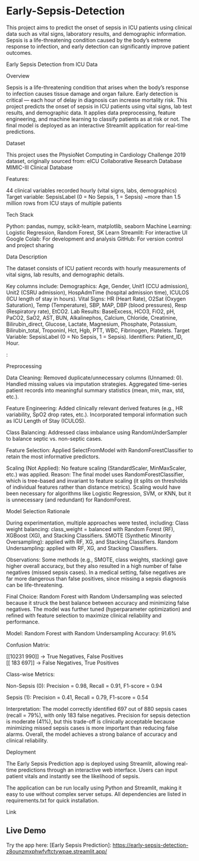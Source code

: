 # Early-Sepsis-Detection
This project aims to predict the onset of sepsis in ICU patients using clinical data such as vital signs, laboratory results, and demographic information. Sepsis is a life-threatening condition caused by the body’s extreme response to infection, and early detection can significantly improve patient outcomes.

Early Sepsis Detection from ICU Data

Overview

Sepsis is a life-threatening condition that arises when the body’s response to infection causes tissue damage and organ failure. Early detection is critical — each hour of delay in diagnosis can increase mortality risk.
This project predicts the onset of sepsis in ICU patients using vital signs, lab test results, and demographic data. It applies data preprocessing, feature engineering, and machine learning to classify patients as at risk or not. The final model is deployed as an interactive Streamlit application for real-time predictions.

Dataset

This project uses the PhysioNet Computing in Cardiology Challenge 2019 dataset, originally sourced from:
eICU Collaborative Research Database
MIMIC-III Clinical Database

Features:

44 clinical variables recorded hourly (vital signs, labs, demographics)
Target variable: SepsisLabel (0 = No Sepsis, 1 = Sepsis)
~more than 1.5 million rows from ICU stays of multiple patients

Tech Stack

Python: pandas, numpy, scikit-learn, matplotlib, seaborn
Machine Learning: Logistic Regression, Random Forest, SK Learn
Streamlit: For interactive UI
Google Colab: For development and analysis
GitHub: For version control and project sharing

Data Description

The dataset consists of ICU patient records with hourly measurements of vital signs, lab results, and demographic details.

Key columns include:
Demographics: Age, Gender, Unit1 (CCU admission), Unit2 (CSRU admission), HospAdmTime (hospital admission time), ICULOS (ICU length of stay in hours).
Vital Signs: HR (Heart Rate), O2Sat (Oxygen Saturation), Temp (Temperature), SBP, MAP, DBP (blood pressures), Resp (Respiratory rate), EtCO2.
Lab Results: BaseExcess, HCO3, FiO2, pH, PaCO2, SaO2, AST, BUN, Alkalinephos, Calcium, Chloride, Creatinine, Bilirubin_direct, Glucose, Lactate, Magnesium, Phosphate, Potassium, Bilirubin_total, TroponinI, Hct, Hgb, PTT, WBC, Fibrinogen, Platelets.
Target Variable: SepsisLabel (0 = No Sepsis, 1 = Sepsis).
Identifiers: Patient_ID, Hour.


:

Preprocessing

Data Cleaning:
Removed duplicate/unnecessary columns (Unnamed: 0).
Handled missing values via imputation strategies.
Aggregated time-series patient records into meaningful summary statistics (mean, min, max, std, etc.).

Feature Engineering:
Added clinically relevant derived features (e.g., HR variability, SpO2 drop rates, etc.).
Incorporated temporal information such as ICU Length of Stay (ICULOS).

Class Balancing:
Addressed class imbalance using RandomUnderSampler to balance septic vs. non-septic cases.

Feature Selection:
Applied SelectFromModel with RandomForestClassifier to retain the most informative predictors.

Scaling (Not Applied):
No feature scaling (StandardScaler, MinMaxScaler, etc.) was applied.
Reason: The final model uses RandomForestClassifier, which is tree-based and invariant to feature scaling (it splits on thresholds of individual features rather than distance metrics).
Scaling would have been necessary for algorithms like Logistic Regression, SVM, or KNN, but it is unnecessary (and redundant) for RandomForest.

Model Selection Rationale

During experimentation, multiple approaches were tested, including:
Class weight balancing: class_weight = balanced with Random Forest (RF), XGBoost (XG), and Stacking Classifiers.
SMOTE (Synthetic Minority Oversampling): applied with RF, XG, and Stacking Classifiers.
Random Undersampling: applied with RF, XG, and Stacking Classifiers.

Observations:
Some methods (e.g., SMOTE, class weights, stacking) gave higher overall accuracy, but they also resulted in a high number of false negatives (missed sepsis cases).
In a medical setting, false negatives are far more dangerous than false positives, since missing a sepsis diagnosis can be life-threatening.

Final Choice:
Random Forest with Random Undersampling was selected because it struck the best balance between accuracy and minimizing false negatives.
The model was further tuned (hyperparameter optimization) and refined with feature selection to maximize clinical reliability and performance.

Model: Random Forest with Random Undersampling
Accuracy: 91.6%

Confusion Matrix:

[[10231  990]]  → True Negatives, False Positives  
[[ 183   697]]  → False Negatives, True Positives


Class-wise Metrics:

Non-Sepsis (0): Precision = 0.98, Recall = 0.91, F1-score = 0.94

Sepsis (1): Precision = 0.41, Recall = 0.79, F1-score = 0.54

Interpretation:
The model correctly identified 697 out of 880 sepsis cases (recall = 79%), with only 183 false negatives.
Precision for sepsis detection is moderate (41%), but this trade-off is clinically acceptable because minimizing missed sepsis cases is more important than reducing false alarms.
Overall, the model achieves a strong balance of accuracy and clinical reliability.


Deployment

The Early Sepsis Prediction app is deployed using Streamlit, allowing real-time predictions through an interactive web interface. Users can input patient vitals and instantly see the likelihood of sepsis.

The application can be run locally using Python and Streamlit, making it easy to use without complex server setups. All dependencies are listed in requirements.txt for quick installation.

Link

## Live Demo
Try the app here: [Early Sepsis Prediction]: https://early-sepsis-detection-z8ounzmxphwfvftctywpae.streamlit.app/

